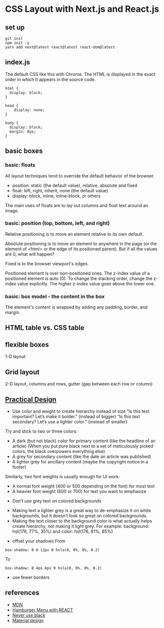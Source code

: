 # CSS Layout with Next.js and React.js

## set up

```
git init
npm init -y
yarn add next@latest react@latest react-dom@latest
```

## index.js
The default CSS like this with Chrome. The HTML is displayed in the exact order in which it appears in the source code.
```
html {
  display: block;
}

head {
    display: none;
}

body {
  display: block;
  margin: 8px;
}
```

## basic boxes

### basic: floats

All layout techniques tend to override the default behavior of the browser.
* position: static (the default value), relative, absolute and fixed
* float: left, right, inherit, none (the default value)
* display: block, inline, inline-block, or others

The main uses of floats are to lay out columns and float text around an image.

### basic: position (top, bottom, left, and right)

Relative positioning is to move an element relative to its own default.

Absolute positioning is to move an element to anywhere in the page (or the element of \<html\> or the edge of its positioned parent). But if all the values are 0, what will happen?

Fixed is to the browser viewport's edges.

Positioned element is over non-positioned ones.
The z-index value of a positioned element is auto (0). To change the stacking order, change the z-index value explicitly. The higher z-index value goes above the lower one.

### basic: box model - the content in the box
The element's content is wrapped by adding any padding, border, and margin.

## HTML table vs. CSS table

## flexible boxes
1-D layout

## Grid layout
2-D layout, columns and rows, gutter (gap between each row or column)

## [Practical Design](https://medium.com/refactoring-ui/7-practical-tips-for-cheating-at-design-40c736799886)

* Use color and weight to create hierarchy instead of size
“Is this text important? Let’s make it bolder.” (instead of bigger)
“Is this text secondary? Let’s use a lighter color.” (instead of smaller)

Try and stick to two or three colors:
- A dark (but not black) color for primary content (like the headline of an article) (When you put pure black next to a set of meticulously picked colors, the black overpowers everything else)
- A grey for secondary content (like the date an article was published)
- A lighter grey for ancillary content (maybe the copyright notice in a footer)

Similarly, two font weights is usually enough for UI work:
- A normal font weight (400 or 500 depending on the font) for most text
- A heavier font weight (600 or 700) for text you want to emphasize

* Don’t use grey text on colored backgrounds
- Making text a lighter grey is a great way to de-emphasize it on white backgrounds, but it doesn’t look so great on colored backgrounds.
- Making the text closer to the background color is what actually helps create hierarchy, not making it light grey. For example:
  background: hsl(176, 77%, 35%) and color: hsl(176, 81%, 85%)

* offset your shadows
From 
```
box-shadow: 0 0 12px 0 hsla(0, 0%, 0%, 0.2)
```
To
```
box-shadow: 0 4px 6px 0 hsla(0, 0%, 0%, 0.2)
```

* use fewer borders



## references
* [MDN](https://developer.mozilla.org/en-US/docs/Learn/CSS/CSS_layout/Introduction)
* [Hamburger Menu with REACT](https://codepen.io/naturalclar/pen/zEwvbg)
* [Never use black](https://ianstormtaylor.com/design-tip-never-use-black/)
* [Material design](https://material.io/guidelines/material-design/elevation-shadows.html)
